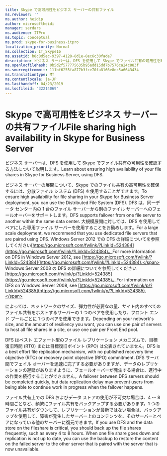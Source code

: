 ```yaml
---
title: Skype で高可用性をビジネス サーバーの共有ファイル
ms.reviewer: ''
ms.author: heidip
author: microsoftheidi
manager: serdars
ms.audience: ITPro
ms.topic: conceptual
ms.prod: skype-for-business-itpro
localization_priority: Normal
ms.collection: IT_Skype16
ms.assetid: b8c8d5ec-9397-4128-8d1e-8ec6c30fade7
description: ビジネス サーバーは、DFS を使用して Skype でファイル共有の可用性を確認する方法について説明します。
ms.openlocfilehash: 0b5d2f577775635b95add15dd7b7576ca24c883f
ms.sourcegitcommit: 111bf6255fa877b3fce70fa8166e8ec5a6643434
ms.translationtype: MT
ms.contentlocale: ja-JP
ms.lasthandoff: 04/23/2019
ms.locfileid: "32214069"
---
```

# <a name="file-sharing-high-availability-in-skype-for-business-server"></a><span data-ttu-id="90338-103">Skype で高可用性をビジネス サーバーの共有ファイル</span><span class="sxs-lookup"><span data-stu-id="90338-103">File sharing high availability in Skype for Business Server</span></span>
 
<span data-ttu-id="90338-104">ビジネス サーバーは、DFS を使用して Skype でファイル共有の可用性を確認する方法について説明します。</span><span class="sxs-lookup"><span data-stu-id="90338-104">Learn about ensuring high availability of your file shares in Skype for Business Server, using DFS.</span></span>
  
<span data-ttu-id="90338-105">ビジネス サーバーの展開について、Skype でのファイル共有の高可用性を確保するには、分散ファイル システム (DFS) を使用することができます。</span><span class="sxs-lookup"><span data-stu-id="90338-105">To ensure high availability for file sharing in your Skype for Business Server deployment, you can use the Distributed File System (DFS).</span></span> <span data-ttu-id="90338-106">DFS は、同一データ センター内の 1 台のファイル サーバーから別のファイル サーバーへのフェールオーバーをサポートします。</span><span class="sxs-lookup"><span data-stu-id="90338-106">DFS supports failover from one file server to another within the same data center.</span></span> <span data-ttu-id="90338-107">大規模展開に対しては、DFS を使用してペアにした専用ファイル サーバーを使用することをお勧めします。</span><span class="sxs-lookup"><span data-stu-id="90338-107">For a large scale deployment, we recommend that you use dedicated file servers that are paired using DFS.</span></span> <span data-ttu-id="90338-108">Windows Server 2012 での DFS の詳細についてを参照してください[https://go.microsoft.com/fwlink/?LinkId=524384](https://go.microsoft.com/fwlink/?LinkId=524384)。</span><span class="sxs-lookup"><span data-stu-id="90338-108">For more information on DFS in Windows Server 2012, see [https://go.microsoft.com/fwlink/?LinkId=524384](https://go.microsoft.com/fwlink/?LinkId=524384).</span></span> <span data-ttu-id="90338-109">Windows Server 2008 の DFS の詳細についてを参照してください[https://go.microsoft.com/fwlink/p/?LinkId=524385](https://go.microsoft.com/fwlink/p/?LinkId=524385)。</span><span class="sxs-lookup"><span data-stu-id="90338-109">For information on DFS on Windows Server 2008, see [https://go.microsoft.com/fwlink/p/?LinkId=524385](https://go.microsoft.com/fwlink/p/?LinkId=524385).</span></span>
  
<span data-ttu-id="90338-110">によっては、ネットワークのサイズ、弾力性が必要なの量、サイト内のすべてのファイル共有をホストするサーバーの 1 つのペアを使用したり、フロント エンド プールごとに 1 つのペアを使用できます。</span><span class="sxs-lookup"><span data-stu-id="90338-110">Depending on your network's size, and the amount of resiliency you want, you can use one pair of servers to host all file shares in a site, or use one pair per Front End pool.</span></span>
  
<span data-ttu-id="90338-111">DFS はベスト エフォート型のファイル レプリケーション メカニズムで、目標復旧時間 (RTO) または目標復旧ポイント (RPO) は公表されていません。</span><span class="sxs-lookup"><span data-stu-id="90338-111">DFS is a best effort file replication mechanism, with no published recovery time objective (RTO) or recovery point objective (RPO) commitment.</span></span> <span data-ttu-id="90338-112">DFS サーバ間でフェイル オーバーを迅速に完了する必要がありますが、データのレプリケーションの遅延がありますように、フェールオーバーが発生する場合は、進行中の作業を続行することができません。</span><span class="sxs-lookup"><span data-stu-id="90338-112">A failover between DFS servers should be completed quickly, but data replication delay may prevent users from being able to continue work in progress when the failover happens.</span></span>
  
<span data-ttu-id="90338-p103">ファイル共有上での DFS およびデータ ストアの使用が不可欠な場合は、4 ～ 8 時間ごとなど、頻繁にファイル共有をバックアップする必要があります。1 つのファイル共有がダウンして、レプリケーションが最新ではない場合は、バックアップを使用して、障害が発生したサーバー上のコンテンツを、そのサーバーとペアになっている他のサーバーに復元できます。</span><span class="sxs-lookup"><span data-stu-id="90338-p103">If you use DFS and the data store on the fileshare is critical, you should back up the file shares frequently, such as every 4 to 8 hours. When one file share goes down and replication is not up to date, you can use the backup to restore the content on the failed server to the other server that is paired with the server that is now unavailable.</span></span>
  

